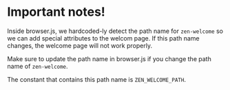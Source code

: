
# Important notes!

Inside browser.js, we hardcoded-ly detect the path name for `zen-welcome` so we can add special attributes to the welcom page. If this path name changes, the welcome page will not work properly.

Make sure to update the path name in browser.js if you change the path name of `zen-welcome`.

The constant that contains this path name is `ZEN_WELCOME_PATH`.
